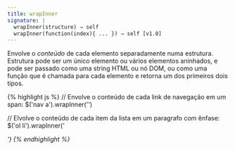 ```yaml
---
title: wrapInner
signature: |
  wrapInner(structure) ⇒ self
  wrapInner(function(index){ ... }) ⇒ self [v1.0]
---
```


Envolve o _conteúdo_ de cada elemento separadamente numa estrutura. Estrutura pode ser
um único elemento ou vários elementos aninhados, e pode ser passado como uma string
HTML ou nó DOM, ou como uma função que é chamada para cada elemento e retorna um dos
primeiros dois tipos.

{% highlight js %}
// Envolve o conteúdo de cada link de navegação em um span:
$('nav a').wrapInner('<span>')

// Elvolve o conteúdo de cada item da lista em um paragrafo com ênfase:
$('ol li').wrapInner('<p><em /></p>')
{% endhighlight %}
